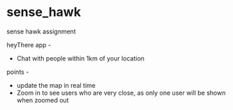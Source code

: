 # sense_hawk

sense hawk assignment

heyThere app -

- Chat with people within 1km of your location

points -

- update the map in real time
- Zoom in to see users who are very close, as only one user will be shown when zoomed out
